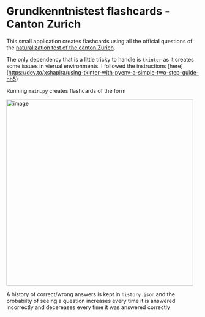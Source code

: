 # Grundkenntnistest flashcards - Canton Zurich

This small application creates flashcards using all the official questions of the [naturalization test of the canton Zurich](https://www.zh.ch/de/migration-integration/einbuergerung/grundkenntnistest.html).

The only dependency that is a little tricky to handle is `tkinter` as it creates some issues in vierual environments. I followed the instructions [here]
(https://dev.to/xshapira/using-tkinter-with-pyenv-a-simple-two-step-guide-hh5)

Running `main.py` creates flashcards of the form

<img width="488" alt="image" src="https://github.com/user-attachments/assets/5e9cec9a-65b9-4c74-8990-614cb17892c6">

A history of correct/wrong answers is kept in `history.json` and the probabilty of seeing a question increases every time it is answered incorrectly and decereases every time it was answered correctly
